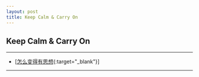 ```yaml
---
layout: post
title: Keep Calm & Carry On
---
```

## Keep Calm & Carry On

***

- [[怎么变得有思想][add01]{:target="_blank"}]    

[add01]:http://about.uuspider.com/2019/06/02/thinking.html


***
